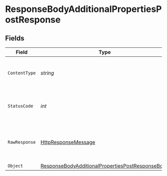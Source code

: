 # ResponseBodyAdditionalPropertiesPostResponse


## Fields

| Field                                                                                                                           | Type                                                                                                                            | Required                                                                                                                        | Description                                                                                                                     |
| ------------------------------------------------------------------------------------------------------------------------------- | ------------------------------------------------------------------------------------------------------------------------------- | ------------------------------------------------------------------------------------------------------------------------------- | ------------------------------------------------------------------------------------------------------------------------------- |
| `ContentType`                                                                                                                   | *string*                                                                                                                        | :heavy_check_mark:                                                                                                              | HTTP response content type for this operation                                                                                   |
| `StatusCode`                                                                                                                    | *int*                                                                                                                           | :heavy_check_mark:                                                                                                              | HTTP response status code for this operation                                                                                    |
| `RawResponse`                                                                                                                   | [HttpResponseMessage](https://learn.microsoft.com/en-us/dotnet/api/system.net.http.httpresponsemessage?view=net-5.0)            | :heavy_check_mark:                                                                                                              | Raw HTTP response; suitable for custom response parsing                                                                         |
| `Object`                                                                                                                        | [ResponseBodyAdditionalPropertiesPostResponseBody](../../Models/Operations/ResponseBodyAdditionalPropertiesPostResponseBody.md) | :heavy_minus_sign:                                                                                                              | OK                                                                                                                              |